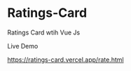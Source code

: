 # Ratings-Card
Ratings Card wtih Vue Js


Live Demo <br/>

https://ratings-card.vercel.app/rate.html
